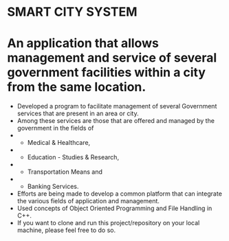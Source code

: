 # SMART CITY SYSTEM
# An application that allows management and service of several government facilities within a city from the same location.
* Developed a program to facilitate management of several Government services that are present in an area or city.
* Among these services are those that are offered and managed by the government in the fields of 
* * Medical & Healthcare, 
* * Education - Studies & Research, 
* * Transportation Means and 
* * Banking Services.
* Efforts are being made to develop a common platform that can integrate the various fields of application and management.
* Used concepts of Object Oriented Programming and File Handling in C++.
* If you want to clone and run this project/repository on your local machine, please feel free to do so.
